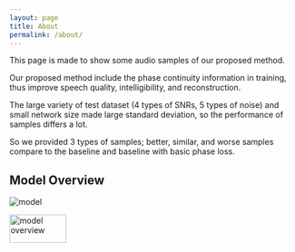 ```yaml
---
layout: page
title: About
permalink: /about/
---
```


This page is made to show some audio samples of our proposed method.

Our proposed method include the phase continuity information in training, thus improve speech quality, intelligibility, and reconstruction. 

The large variety of test dataset (4 types of SNRs, 5 types of noise) and small network size made large standard deviation, so the performance of samples differs a lot. 

So we provided 3 types of samples; better, similar, and worse samples compare to the baseline and baseline with basic phase loss.



## Model Overview

![model](./icassp2022pcl.github.io/img/model_overview.png)

<img src="./icassp2022pcl.github.io/img/model_overview.png" width="100px" height="50px" title="model overview"/>

</img>
